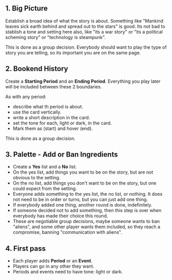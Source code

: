 ## 1. Big Picture

Establish a broad idea of what the story is about. Something like "Mankind leaves sick earth behind and spread out to the stars" is good. Its not bad to stablish a tone and setting here also, like "its a war story" or "its a political scheming story" or "technology is steampunk".

This is done as a group decision. Everybody should want to play the type of story you are telling, so its important you are on the same page.

## 2. Bookend History

Create a **Starting Period** and an **Ending Period**. Everything you play later will be included between these 2 boundaries.

As with any period:
- describe what th period is about.
- use the card vertically.
- write a short description in the card.
- set the tone for each, light or dark, in the card.
- Mark them as (start) and hover (end).

This is done as a group decision.

## 3. Palette - Add or Ban Ingredients

- Create a **Yes** list and a **No** list.
- On the yes list, add things you want to be on the story, but are not obvious to the setting.
- On the no list, add things you don't want to be on the story, but one could expect from the setting.
- Everyone adds something to the yes list, the no list, or nothing. It does not need to be in order or turns, but you can just add one thing.
- If everybody added one thing, another round is done, indefinitely.
- If someone decided not to add something, then this step is over when everybody has made their choice this round.
- These are negotiable group decisions, maybe someone wants to ban "aliens", and some other player wants them included, so they reach a compromise, banning "communication with aliens".

## 4. First pass

- Each player adds **Period** or an **Event**.
- Players can go in any other they want.
- Periods and events need to have tone: light or dark.